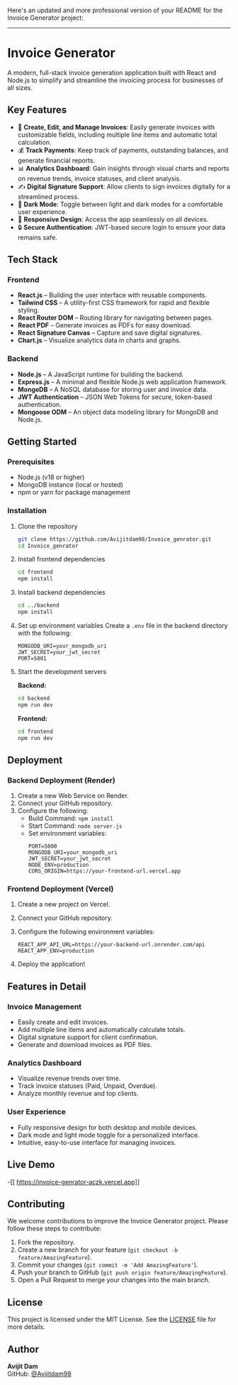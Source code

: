 Here's an updated and more professional version of your README for the Invoice Generator project:

---

# Invoice Generator

A modern, full-stack invoice generation application built with React and Node.js to simplify and streamline the invoicing process for businesses of all sizes.

## Key Features

- 🧾 **Create, Edit, and Manage Invoices**: Easily generate invoices with customizable fields, including multiple line items and automatic total calculation.
- 💰 **Track Payments**: Keep track of payments, outstanding balances, and generate financial reports.
- 📊 **Analytics Dashboard**: Gain insights through visual charts and reports on revenue trends, invoice statuses, and client analysis.
- ✍️ **Digital Signature Support**: Allow clients to sign invoices digitally for a streamlined process.
- 🌙 **Dark Mode**: Toggle between light and dark modes for a comfortable user experience.
- 📱 **Responsive Design**: Access the app seamlessly on all devices.
- 🔒 **Secure Authentication**: JWT-based secure login to ensure your data remains safe.

## Tech Stack

### Frontend
- **React.js** – Building the user interface with reusable components.
- **Tailwind CSS** – A utility-first CSS framework for rapid and flexible styling.
- **React Router DOM** – Routing library for navigating between pages.
- **React PDF** – Generate invoices as PDFs for easy download.
- **React Signature Canvas** – Capture and save digital signatures.
- **Chart.js** – Visualize analytics data in charts and graphs.

### Backend
- **Node.js** – A JavaScript runtime for building the backend.
- **Express.js** – A minimal and flexible Node.js web application framework.
- **MongoDB** – A NoSQL database for storing user and invoice data.
- **JWT Authentication** – JSON Web Tokens for secure, token-based authentication.
- **Mongoose ODM** – An object data modeling library for MongoDB and Node.js.

## Getting Started

### Prerequisites

- Node.js (v18 or higher)
- MongoDB instance (local or hosted)
- npm or yarn for package management

### Installation

1. Clone the repository
   ```bash
   git clone https://github.com/Avijitdam98/Invoice_genrator.git
   cd Invoice_genrator
   ```

2. Install frontend dependencies
   ```bash
   cd frontend
   npm install
   ```

3. Install backend dependencies
   ```bash
   cd ../backend
   npm install
   ```

4. Set up environment variables
   Create a `.env` file in the backend directory with the following:
   ```env
   MONGODB_URI=your_mongodb_uri
   JWT_SECRET=your_jwt_secret
   PORT=5001
   ```

5. Start the development servers

   **Backend:**
   ```bash
   cd backend
   npm run dev
   ```

   **Frontend:**
   ```bash
   cd frontend
   npm run dev
   ```

## Deployment

### Backend Deployment (Render)

1. Create a new Web Service on Render.
2. Connect your GitHub repository.
3. Configure the following:
   - Build Command: `npm install`
   - Start Command: `node server.js`
   - Set environment variables:
     ```
     PORT=5000
     MONGODB_URI=your_mongodb_uri
     JWT_SECRET=your_jwt_secret
     NODE_ENV=production
     CORS_ORIGIN=https://your-frontend-url.vercel.app
     ```

### Frontend Deployment (Vercel)

1. Create a new project on Vercel.
2. Connect your GitHub repository.
3. Configure the following environment variables:
   ```
   REACT_APP_API_URL=https://your-backend-url.onrender.com/api
   REACT_APP_ENV=production
   ```

4. Deploy the application!

## Features in Detail

### Invoice Management
- Easily create and edit invoices.
- Add multiple line items and automatically calculate totals.
- Digital signature support for client confirmation.
- Generate and download invoices as PDF files.

### Analytics Dashboard
- Visualize revenue trends over time.
- Track invoice statuses (Paid, Unpaid, Overdue).
- Analyze monthly revenue and top clients.

### User Experience
- Fully responsive design for both desktop and mobile devices.
- Dark mode and light mode toggle for a personalized interface.
- Intuitive, easy-to-use interface for managing invoices.

## Live Demo

-[[ https://invoice-genrator-aczk.vercel.app]]

## Contributing

We welcome contributions to improve the Invoice Generator project. Please follow these steps to contribute:

1. Fork the repository.
2. Create a new branch for your feature (`git checkout -b feature/AmazingFeature`).
3. Commit your changes (`git commit -m 'Add AmazingFeature'`).
4. Push your branch to GitHub (`git push origin feature/AmazingFeature`).
5. Open a Pull Request to merge your changes into the main branch.

## License

This project is licensed under the MIT License. See the [LICENSE](LICENSE) file for more details.

## Author

**Avijit Dam**  
GitHub: [@Avijitdam98](https://github.com/Avijitdam98)

